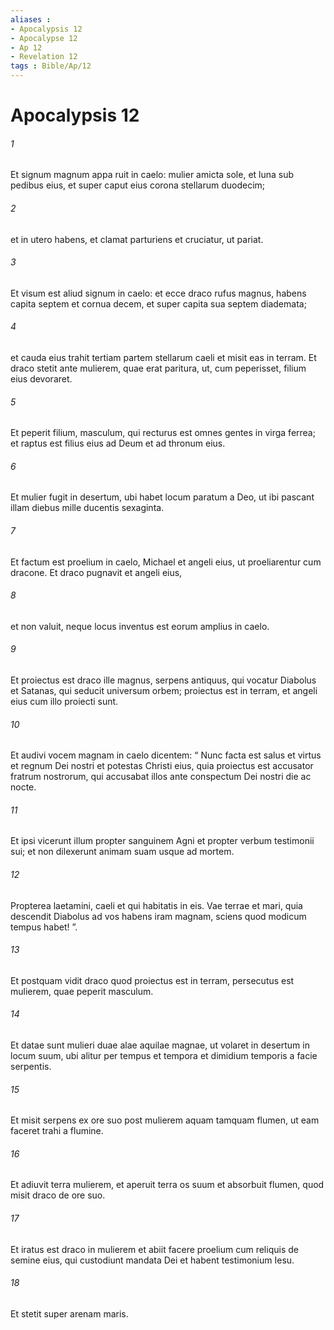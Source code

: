 ```yaml
---
aliases : 
- Apocalypsis 12
- Apocalypse 12
- Ap 12
- Revelation 12
tags : Bible/Ap/12
---
```


# Apocalypsis 12

###### 1
Et signum magnum appa ruit in caelo: mulier amicta sole, et luna sub pedibus eius, et super caput eius corona stellarum duodecim; 
###### 2
et in utero habens, et clamat parturiens et cruciatur, ut pariat. 
###### 3
Et visum est aliud signum in caelo: et ecce draco rufus magnus, habens capita septem et cornua decem, et super capita sua septem diademata; 
###### 4
et cauda eius trahit tertiam partem stellarum caeli et misit eas in terram. Et draco stetit ante mulierem, quae erat paritura, ut, cum peperisset, filium eius devoraret. 
###### 5
Et peperit filium, masculum, qui recturus est omnes gentes in virga ferrea; et raptus est filius eius ad Deum et ad thronum eius. 
###### 6
Et mulier fugit in desertum, ubi habet locum paratum a Deo, ut ibi pascant illam diebus mille ducentis sexaginta.
###### 7
Et factum est proelium in caelo, Michael et angeli eius, ut proeliarentur cum dracone. Et draco pugnavit et angeli eius, 
###### 8
et non valuit, neque locus inventus est eorum amplius in caelo. 
###### 9
Et proiectus est draco ille magnus, serpens antiquus, qui vocatur Diabolus et Satanas, qui seducit universum orbem; proiectus est in terram, et angeli eius cum illo proiecti sunt. 
###### 10
Et audivi vocem magnam in caelo dicentem: “ Nunc facta est salus et virtus et regnum Dei nostri et potestas Christi eius, quia proiectus est accusator fratrum nostrorum, qui accusabat illos ante conspectum Dei nostri die ac nocte.
###### 11
Et ipsi vicerunt illum propter sanguinem Agni et propter verbum testimonii sui; et non dilexerunt animam suam usque ad mortem.
###### 12
Propterea laetamini, caeli et qui habitatis in eis. Vae terrae et mari, quia descendit Diabolus ad vos habens iram magnam, sciens quod modicum tempus habet! ”.
###### 13
Et postquam vidit draco quod proiectus est in terram, persecutus est mulierem, quae peperit masculum. 
###### 14
Et datae sunt mulieri duae alae aquilae magnae, ut volaret in desertum in locum suum, ubi alitur per tempus et tempora et dimidium temporis a facie serpentis. 
###### 15
Et misit serpens ex ore suo post mulierem aquam tamquam flumen, ut eam faceret trahi a flumine. 
###### 16
Et adiuvit terra mulierem, et aperuit terra os suum et absorbuit flumen, quod misit draco de ore suo.
###### 17
Et iratus est draco in mulierem et abiit facere proelium cum reliquis de semine eius, qui custodiunt mandata Dei et habent testimonium Iesu.
###### 18
Et stetit super arenam maris.
